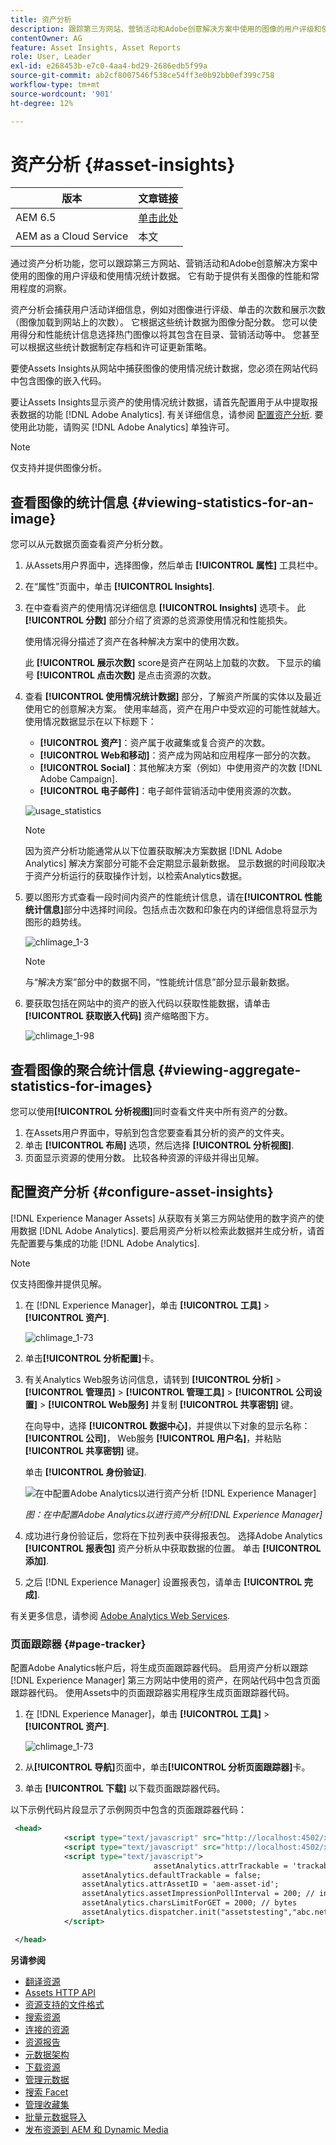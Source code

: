 ```yaml
---
title: 资产分析
description: 跟踪第三方网站、营销活动和Adobe创意解决方案中使用的图像的用户评级和使用统计数据。
contentOwner: AG
feature: Asset Insights, Asset Reports
role: User, Leader
exl-id: e268453b-e7c0-4aa4-bd29-2686edb5f99a
source-git-commit: ab2cf8007546f538ce54ff3e0b92bb0ef399c758
workflow-type: tm+mt
source-wordcount: '901'
ht-degree: 12%

---
```


# 资产分析 {#asset-insights}

| 版本 | 文章链接 |
| -------- | ---------------------------- |
| AEM 6.5 | [单击此处](https://experienceleague.adobe.com/docs/experience-manager-65/assets/managing/asset-insights.html?lang=en) |
| AEM as a Cloud Service | 本文 |

通过资产分析功能，您可以跟踪第三方网站、营销活动和Adobe创意解决方案中使用的图像的用户评级和使用情况统计数据。 它有助于提供有关图像的性能和常用程度的洞察。

资产分析会捕获用户活动详细信息，例如对图像进行评级、单击的次数和展示次数（图像加载到网站上的次数）。 它根据这些统计数据为图像分配分数。 您可以使用得分和性能统计信息选择热门图像以将其包含在目录、营销活动等中。 您甚至可以根据这些统计数据制定存档和许可证更新策略。

要使Assets Insights从网站中捕获图像的使用情况统计数据，您必须在网站代码中包含图像的嵌入代码。

要让Assets Insights显示资产的使用情况统计数据，请首先配置用于从中提取报表数据的功能 [!DNL Adobe Analytics]. 有关详细信息，请参阅 [配置资产分析](#configure-asset-insights). 要使用此功能，请购买 [!DNL Adobe Analytics] 单独许可。

>[!NOTE]
>
>仅支持并提供图像分析。

## 查看图像的统计信息 {#viewing-statistics-for-an-image}

您可以从元数据页面查看资产分析分数。

1. 从Assets用户界面中，选择图像，然后单击 **[!UICONTROL 属性]** 工具栏中。
1. 在“属性”页面中，单击 **[!UICONTROL Insights]**.
1. 在中查看资产的使用情况详细信息 **[!UICONTROL Insights]** 选项卡。 此 **[!UICONTROL 分数]** 部分介绍了资源的总资源使用情况和性能损失。

   使用情况得分描述了资产在各种解决方案中的使用次数。

   此 **[!UICONTROL 展示次数]** score是资产在网站上加载的次数。 下显示的编号 **[!UICONTROL 点击次数]** 是点击资源的次数。

1. 查看 **[!UICONTROL 使用情况统计数据]** 部分，了解资产所属的实体以及最近使用它的创意解决方案。 使用率越高，资产在用户中受欢迎的可能性就越大。 使用情况数据显示在以下标题下：

   * **[!UICONTROL 资产]**：资产属于收藏集或复合资产的次数。
   * **[!UICONTROL Web和移动]**：资产成为网站和应用程序一部分的次数。
   * **[!UICONTROL Social]**：其他解决方案（例如）中使用资产的次数 [!DNL Adobe Campaign].
   * **[!UICONTROL 电子邮件]**：电子邮件营销活动中使用资源的次数。

   ![usage_statistics](assets/usage_statistics.png)

   >[!NOTE]
   >
   >因为资产分析功能通常从以下位置获取解决方案数据 [!DNL Adobe Analytics] 解决方案部分可能不会定期显示最新数据。 显示数据的时间段取决于资产分析运行的获取操作计划，以检索Analytics数据。

1. 要以图形方式查看一段时间内资产的性能统计信息，请在&#x200B;**[!UICONTROL 性能统计信息]**&#x200B;部分中选择时间段。包括点击次数和印象在内的详细信息将显示为图形的趋势线。

   ![chlimage_1-3](assets/chlimage_1-3.jpeg)

   >[!NOTE]
   >
   >与“解决方案”部分中的数据不同，“性能统计信息”部分显示最新数据。

1. 要获取包括在网站中的资产的嵌入代码以获取性能数据，请单击 **[!UICONTROL 获取嵌入代码]** 资产缩略图下方。 <!-- For more information on how to include your Embed code in third-party web pages, see [Using Page Tracker and Embed code in web pages](/help/assets/use-page-tracker.md). -->

   ![chlimage_1-98](assets/chlimage_1-98.png)

## 查看图像的聚合统计信息 {#viewing-aggregate-statistics-for-images}

您可以使用&#x200B;**[!UICONTROL 分析视图]**&#x200B;同时查看文件夹中所有资产的分数。

1. 在Assets用户界面中，导航到包含您要查看其分析的资产的文件夹。
1. 单击 **[!UICONTROL 布局]** 选项，然后选择 **[!UICONTROL 分析视图]**.
1. 页面显示资源的使用分数。 比较各种资源的评级并得出见解。

<!-- TBD: Commenting as Web Console is not available. Document the appropriate OSGi config method if available in CS.

## Schedule background job {#scheduling-background-job}

Assets Insights fetches usage data for assets from Adobe Analytics report suites in a periodic manner. By default, Assets Insights runs a background job every 24 hours at 2 AM to the fetch data. However, you can modify both the frequency and the time by configuring the **[!UICONTROL Adobe CQ DAM Asset Performance Report Sync Job]** service from the web console.

1. Click the [!DNL Experience Manager] logo, and go to **[!UICONTROL Tools]** > **[!UICONTROL Operations]** > **[!UICONTROL Web Console]**.
1. Open the **[!UICONTROL Adobe CQ DAM Asset Performance Report Sync Job]** service configuration.

   ![chlimage_1-99](assets/chlimage_1-99.png)

1. Specify the desired scheduler frequency and the start time for the job in the property scheduler expression. Save the changes.
-->

## 配置资产分析 {#configure-asset-insights}

[!DNL Experience Manager Assets] 从获取有关第三方网站使用的数字资产的使用数据 [!DNL Adobe Analytics]. 要启用资产分析以检索此数据并生成分析，请首先配置要与集成的功能 [!DNL Adobe Analytics].

>[!NOTE]
>
>仅支持图像并提供见解。

1. 在 [!DNL Experience Manager]，单击 **[!UICONTROL 工具]** > **[!UICONTROL 资产]**.

   ![chlimage_1-73](assets/chlimage_1-73.png)

1. 单击&#x200B;**[!UICONTROL 分析配置]**&#x200B;卡。

1. 有关Analytics Web服务访问信息，请转到 **[!UICONTROL 分析]** > **[!UICONTROL 管理员]** > **[!UICONTROL 管理工具]** > **[!UICONTROL 公司设置]** > **[!UICONTROL Web服务]** 并复制 **[!UICONTROL 共享密钥]** 键。

   在向导中，选择 **[!UICONTROL 数据中心]**，并提供以下对象的显示名称： **[!UICONTROL 公司]**， Web服务 **[!UICONTROL 用户名]**，并粘贴 **[!UICONTROL 共享密钥]** 键。

   单击 **[!UICONTROL 身份验证]**.

   ![在中配置Adobe Analytics以进行资产分析 [!DNL Experience Manager]](assets/analytics-insight-config.png)

   *图：在中配置Adobe Analytics以进行资产分析[!DNL Experience Manager]*

1. 成功进行身份验证后，您将在下拉列表中获得报表包。 选择Adobe Analytics **[!UICONTROL 报表包]** 资产分析从中获取数据的位置。 单击 **[!UICONTROL 添加]**.

1. 之后 [!DNL Experience Manager] 设置报表包，请单击 **[!UICONTROL 完成]**.

有关更多信息，请参阅 [Adobe Analytics Web Services](https://experienceleague.adobe.com/docs/analytics/admin/company-settings/web-services-admin.html#api-access-information).

### 页面跟踪器 {#page-tracker}

配置Adobe Analytics帐户后，将生成页面跟踪器代码。 启用资产分析以跟踪 [!DNL Experience Manager] 第三方网站中使用的资产，在网站代码中包含页面跟踪器代码。 使用Assets中的页面跟踪器实用程序生成页面跟踪器代码。 <!--  For more information on how to include your Page Tracker code in third-party web pages, see [Using Page Tracker and Embed code in web pages](/help/assets/use-page-tracker.md). -->

1. 在 [!DNL Experience Manager]，单击 **[!UICONTROL 工具]** > **[!UICONTROL 资产]**.

   ![chlimage_1-73](assets/chlimage_1-73.png)

1. 从&#x200B;**[!UICONTROL 导航]**&#x200B;页面中，单击&#x200B;**[!UICONTROL 分析页面跟踪器]**&#x200B;卡。
1. 单击 **[!UICONTROL 下载]** 以下载页面跟踪器代码。

<!--
Add page tracker code, CQDOC-18045, 30/07/2021
-->
以下示例代码片段显示了示例网页中包含的页面跟踪器代码：

```xml
 <head>
            <script type="text/javascript" src="http://localhost:4502/xxxx/etc.clientlibs/dam/clientlibs/sitecatalyst/appmeasurement.js"></script>
            <script type="text/javascript" src="http://localhost:4502/xxxx/etc.clientlibs/dam/clientlibs/foundation/assetinsights/pagetracker.js"></script>
            <script type="text/javascript">
                                assetAnalytics.attrTrackable = 'trackable';
                assetAnalytics.defaultTrackable = false;
                assetAnalytics.attrAssetID = 'aem-asset-id';
                assetAnalytics.assetImpressionPollInterval = 200; // interval in millis
                assetAnalytics.charsLimitForGET = 2000; // bytes
                assetAnalytics.dispatcher.init("assetstesting","abc.net","bee","list1","eVar3","event8","event7");
            </script>

 </head>
```



<!--

## Using demo package for Assets Insights {#using-demo-package-for-asset-insights}

Using the demo package, you can enable Adobe Assets Insights to capture data from and generate insights for a sample web page.

1. Configure Assets Insights using the instructions in [Configure Assets Insights](#configure-asset-insights).
1. Download the sample [!DNL Experience Manager Assets] package from below and install the package from CRXDE package manager.

   [Get File](assets/insightsdemo.zip)

1. Download the ZIP file containing the sample web page from below and extract on your local file system.

   [Get File](assets/demosite.zip)

1. Click the web page to open it in the web browser.

   >[!CAUTION]
   >
   >Web Page is configured to load asset from the localhost server . In case your server is running somewhere else change server address from localhost to server address in the HTML content of the web page.

   >[!NOTE]
   >
   >The external web page can be in [!DNL Experience Manager] itself.

-->

**另请参阅**

* [翻译资源](translate-assets.md)
* [Assets HTTP API](mac-api-assets.md)
* [资源支持的文件格式](file-format-support.md)
* [搜索资源](search-assets.md)
* [连接的资源](use-assets-across-connected-assets-instances.md)
* [资源报告](asset-reports.md)
* [元数据架构](metadata-schemas.md)
* [下载资源](download-assets-from-aem.md)
* [管理元数据](manage-metadata.md)
* [搜索 Facet](search-facets.md)
* [管理收藏集](manage-collections.md)
* [批量元数据导入](metadata-import-export.md)
* [发布资源到 AEM 和 Dynamic Media](/help/assets/publish-assets-to-aem-and-dm.md)
